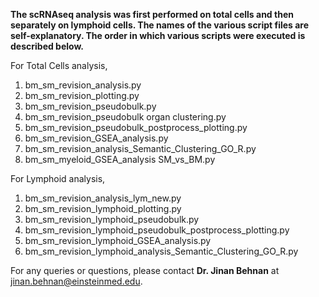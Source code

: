 **The scRNAseq analysis was first performed on total cells and then separately on lymphoid cells. The names of the various script files are self-explanatory. The order in which various scripts were executed is described below.**

For Total Cells analysis,
1. bm_sm_revision_analysis.py
2. bm_sm_revision_plotting.py
3. bm_sm_revision_pseudobulk.py
4. bm_sm_revision_pseudobulk organ clustering.py
5. bm_sm_revision_pseudobulk_postprocess_plotting.py
6. bm_sm_revision_GSEA_analysis.py
7. bm_sm_revision_analysis_Semantic_Clustering_GO_R.py
8. bm_sm_myeloid_GSEA_analysis SM_vs_BM.py

For Lymphoid analysis,
1. bm_sm_revision_analysis_lym_new.py
2. bm_sm_revision_lymphoid_plotting.py
3. bm_sm_revision_lymphoid_pseudobulk.py
4. bm_sm_revision_lymphoid_pseudobulk_postprocess_plotting.py
5. bm_sm_revision_lymphoid_GSEA_analysis.py
6. bm_sm_revision_lymphoid_analysis_Semantic_Clustering_GO_R.py

For any queries or questions, please contact **Dr. Jinan Behnan** at jinan.behnan@einsteinmed.edu.
